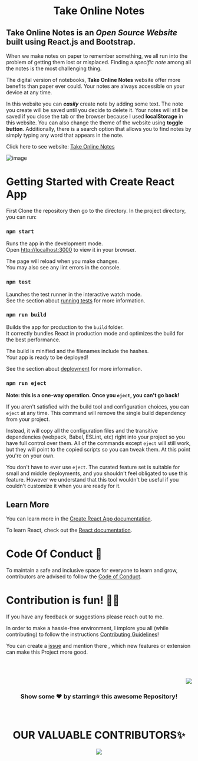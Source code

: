 <div align="center">
<h1> Take Online Notes </h1>
</div>

## Take Online Notes is an _Open Source Website_ built using React.js and Bootstrap.

When we make notes on paper to remember something, we all run into the problem of getting them lost or misplaced. Finding a _specific note_ among all the notes is the most challenging thing.

The digital version of notebooks, **Take Online Notes** website offer more benefits than paper ever could. Your notes are always accessible on your device at any time.

In this website you can **_easily_** create note by adding some text. The note you create will be saved until you decide to delete it. Your notes will still be saved if you close the tab or the browser because I used **localStorage** in this website. You can also change the theme of the website using **toggle button**. Additionally, there is a search option that allows you to find notes by simply typing any word that appears in the note. 

Click here to see website: [Take Online Notes](https://green-mushroom-02aac3f00.1.azurestaticapps.net/)

![image](https://user-images.githubusercontent.com/52650290/189545082-30f0e686-fdc1-4fa2-8b79-0dffd79b61d1.png)

# Getting Started with Create React App

First Clone the repository then go to the directory. In the project directory, you can run:

### `npm start`

Runs the app in the development mode.\
Open [http://localhost:3000](http://localhost:3000) to view it in your browser.

The page will reload when you make changes.\
You may also see any lint errors in the console.

### `npm test`

Launches the test runner in the interactive watch mode.\
See the section about [running tests](https://facebook.github.io/create-react-app/docs/running-tests) for more information.

### `npm run build`

Builds the app for production to the `build` folder.\
It correctly bundles React in production mode and optimizes the build for the best performance.

The build is minified and the filenames include the hashes.\
Your app is ready to be deployed!

See the section about [deployment](https://facebook.github.io/create-react-app/docs/deployment) for more information.

### `npm run eject`

**Note: this is a one-way operation. Once you `eject`, you can't go back!**

If you aren't satisfied with the build tool and configuration choices, you can `eject` at any time. This command will remove the single build dependency from your project.

Instead, it will copy all the configuration files and the transitive dependencies (webpack, Babel, ESLint, etc) right into your project so you have full control over them. All of the commands except `eject` will still work, but they will point to the copied scripts so you can tweak them. At this point you're on your own.

You don't have to ever use `eject`. The curated feature set is suitable for small and middle deployments, and you shouldn't feel obligated to use this feature. However we understand that this tool wouldn't be useful if you couldn't customize it when you are ready for it.

## Learn More

You can learn more in the [Create React App documentation](https://facebook.github.io/create-react-app/docs/getting-started).

To learn React, check out the [React documentation](https://reactjs.org/).

# Code Of Conduct 📜

To maintain a safe and inclusive space for everyone to learn and grow, contributors are advised to follow the [Code of Conduct](https://github.com/samipak458/Take-Online-Notes/blob/master/CODE_OF_CONDUCT.md).


# Contribution is fun! ✌🏼

If you have any feedback or suggestions please reach out to me.  

In order to make a hassle-free environment, I implore you all (while contributing) to follow the instructions [Contributing Guidelines](https://github.com/samipak458/Take-Online-Notes/blob/master/CONTRIBUTING.md)!

You can create a <a href="https://github.com/samipak458/Take-Online-Notes/issues">issue</a> and mention there , which new features or extension can make this Project more good.


<!-- ------------------------------------------------------------------------------------------------------------------------------------------------------------------ -->

<br>
  
<br>

<p align="right"><a href="#top"><img src="https://img.shields.io/badge/-Back%20to%20Top-red?style=for-the-badge" /></a></p>

<div align="center">

### Show some ❤️ by starring⭐ this awesome Repository!

</div>
<br>  

<h1 align=center> OUR VALUABLE CONTRIBUTORS✨ </h1>
<p align="center">
  
	
<a href="https://github.com/samipak458/Take-Online-Notes/graphs/contributors">
  <img src="https://contrib.rocks/image?repo=samipak458/Take-Online-Notes" />
</a>
